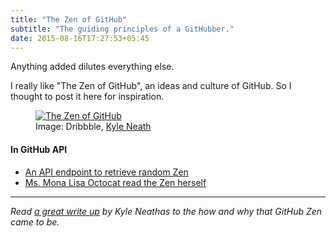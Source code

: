 ```yaml
---
title: "The Zen of GitHub"
subtitle: "The guiding principles of a GitHubber."
date: 2015-08-16T17:27:53+05:45
---
```


<p class="lead">Anything added dilutes everything else.</p>

I really like "The Zen of GitHub", an ideas and culture of GitHub. So I thought to post it here for inspiration.

<figure>
  <a href="{{ site.url }}/uploads/2015/the-gen-of-github-20150816.png"><img src="{{ site.url }}/uploads/2015/the-gen-of-github-20150816.png" alt="The Zen of GitHub" title="The Zen of GitHub"></a>
  <figcaption>Image: Dribbble, <a href="https://dribbble.com/shots/808470-The-Zen-of-GitHub">Kyle Neath</a></figcaption>
</figure>

#### In GitHub API

* [An API endpoint to retrieve random Zen](https://api.github.com/zen)
* [Ms. Mona Lisa Octocat read the Zen herself](https://api.github.com/octocat)

---

*Read [a great write up](http://warpspire.com/posts/taste/) by Kyle Neathas to the how and why that GitHub Zen came to be.*
